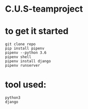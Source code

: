 # C.U.S-teamproject
# to get it started
```
git clone repo
pip install pipenv
pipenv --python 3.6
pipenv shell
pipenv install django
pipenv runserver
```
# tool used:
```
python3
django
```
